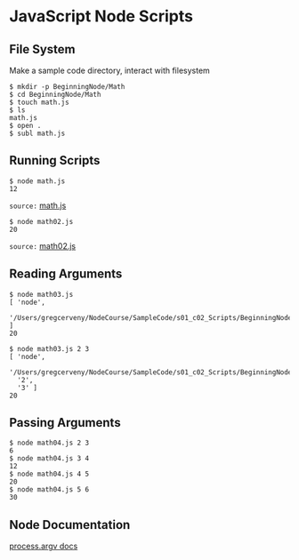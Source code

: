 # JavaScript Node Scripts

File System
-----------

Make a sample code directory, interact with filesystem

```
$ mkdir -p BeginningNode/Math
$ cd BeginningNode/Math
$ touch math.js
$ ls
math.js
$ open .
$ subl math.js
```

Running Scripts
---------------

```
$ node math.js
12
```

`source:` [math.js](BeginningNode/Math/math.js)


```
$ node math02.js
20
```

`source:` [math02.js](BeginningNode/Math/math02.js)

Reading Arguments
-----------------

```
$ node math03.js
[ 'node',
  '/Users/gregcerveny/NodeCourse/SampleCode/s01_c02_Scripts/BeginningNode/Math/math03.js' ]
20
```

```
$ node math03.js 2 3
[ 'node',
  '/Users/gregcerveny/NodeCourse/SampleCode/s01_c02_Scripts/BeginningNode/Math/math03.js',
  '2',
  '3' ]
20
```

Passing Arguments
-----------------

```
$ node math04.js 2 3
6
$ node math04.js 3 4
12
$ node math04.js 4 5
20
$ node math04.js 5 6
30
```

Node Documentation
------------------

[process.argv docs](http://nodejs.org/api/process.html#process_process_argv)